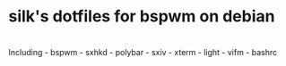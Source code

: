 # silk's dotfiles for bspwm on debian
#

Including
	- bspwm
	- sxhkd
	- polybar
	- sxiv
	- xterm
	- light
	- vifm
	- bashrc
